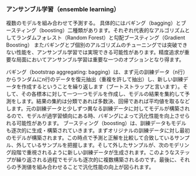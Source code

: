 ### アンサンブル学習（ensemble learning）
複数のモデルを組み合わせて予測する。
具体的にはバギング（bagging）とブースティング（boosting）二種類があります。それぞれ代表的なアルゴリズムとしてランダムフォレスト（Random Forest）と勾配ブースティング（Gradient Boosting）
またバギングとブ個別のアルゴリズムのチューニングでは突破できない性能を、アンサンブル学習では実現できる可能性があります。精度追求が重要な局面においてアンサンブル学習は重要な一つのオプションとなり得ます。

バギング（bootstrap aggregating: bagging）は、まず元の訓練データ（n行）からランダムにn行のデータを復元抽出（重複を許して抽出）し、新しい訓練データを作成するということを繰り返します（ブートストラップと言います）。そして、その各標本に対して一つ一つモデルを作成し、モデルの結果を集約して予測をします。結果の集約は分類であれば多数決、回帰であれば平均値を取るなどします。元の訓練データと少しずつ異なる訓練データに対してモデルが構築されるので、モデルが過学習傾向にある時、バギングによって汎化性能を向上させられる可能性があります。
ブースティング（boosting）は、訓練データもモデルも逐次的に生成・構築されていきます。まずオリジナルの訓練データに対し最初のモデルが構築されます。この時点で予測と正解を比較して合致しているサンプル、外しているサンプルを把握します。そして外したサンプルが、次のモデリング段階で重視されるように新しい訓練データが生成されます。このようなステップが繰り返される過程でモデルも逐次的に複数構築されるのです。最後に、それらの予測値を組み合わせることで汎化性能の向上が図られます。


